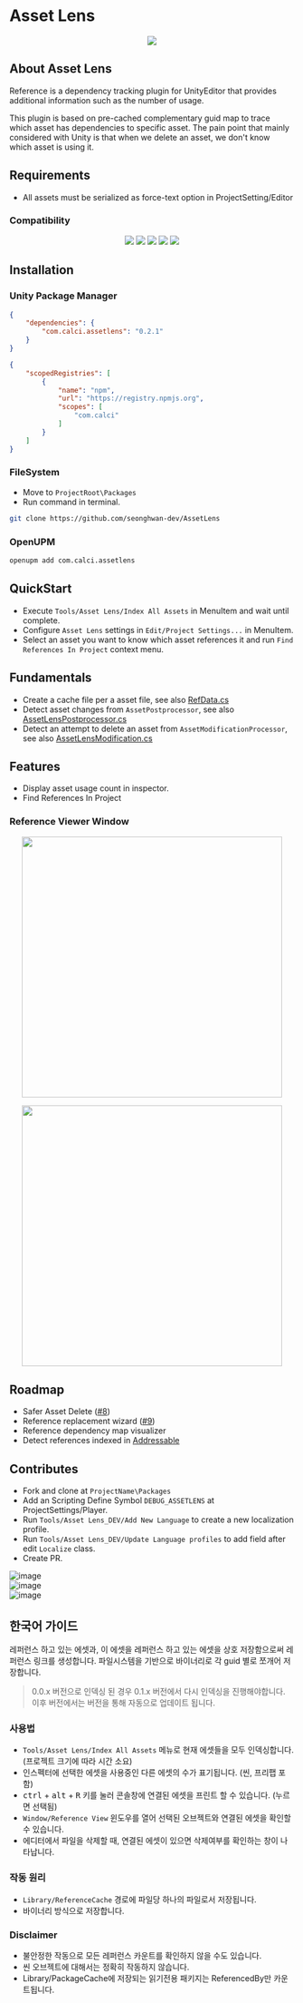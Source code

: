 # Asset Lens

[<p align="center"><img src="https://discordapp.com/api/guilds/889046470655893574/widget.png?style=banner2"></p>](https://discord.gg/h9WPFRNFBY)  


## About **Asset Lens**
Reference is a dependency tracking plugin for UnityEditor that provides additional information such as the number of usage.

This plugin is based on pre-cached complementary guid map to trace which asset has dependencies to specific asset. 
The pain point that mainly considered with Unity is that when we delete an asset, we don't know which asset is using it. 

## Requirements
- All assets must be serialized as force-text option in ProjectSetting/Editor

### Compatibility
<p align="center">
<img src="https://img.shields.io/badge/unity-2019.4f_LTS-brightgreen.svg?style=flat-square&logo=unity">
<img src="https://img.shields.io/badge/unity-2020.3f_LTS-brightgreen.svg?style=flat-square&logo=unity">
<img src="https://img.shields.io/badge/unity-2021.1f_LTS-brightgreen.svg?style=flat-square&logo=unity">
<img src="https://img.shields.io/badge/unity-2021.2b_LTS-brightgreen.svg?style=flat-square&logo=unity">
<img src="https://img.shields.io/badge/unity-2022.1a_LTS-brightgreen.svg?style=flat-square&logo=unity">
</p>

## Installation
### Unity Package Manager
```json
{
    "dependencies": {
        "com.calci.assetlens": "0.2.1"
    }
}
```

```json
{
    "scopedRegistries": [
        {
            "name": "npm",
            "url": "https://registry.npmjs.org",
            "scopes": [
                "com.calci"
            ]
        }
    ]
}
```

### FileSystem
- Move to `ProjectRoot\Packages`  
- Run command in terminal.  
```bash
git clone https://github.com/seonghwan-dev/AssetLens
```  

### OpenUPM
```bash
openupm add com.calci.assetlens
```

## QuickStart
- Execute `Tools/Asset Lens/Index All Assets` in MenuItem and wait until complete.  
- Configure `Asset Lens` settings in `Edit/Project Settings...` in MenuItem.
- Select an asset you want to know which asset references it and run `Find References In Project` context menu.

## Fundamentals
- Create a cache file per a asset file, see also [RefData.cs](Editor/Model/RefData.cs)
- Detect asset changes from `AssetPostprocessor`, see also [AssetLensPostprocessor.cs](Editor/Callback/AssetLensPostprocessor.cs)
- Detect an attempt to delete an asset from `AssetModificationProcessor`, see also [AssetLensModification.cs](Editor/Callback/AssetLensModification.cs)

## Features
- Display asset usage count in inspector.
- Find References In Project

### Reference Viewer Window
<p align="center">
<img src="https://user-images.githubusercontent.com/79823287/134523257-28173dc7-4fd5-406e-8ac9-56b148debedb.png" width="460">
</p>
<p align="center">
<img src="https://user-images.githubusercontent.com/79823287/134523437-166bf30b-ccdd-42ea-90ae-3084e0f013f6.png" width="460">
</p>


## Roadmap
- Safer Asset Delete ([#8](/../../issues/8))  
- Reference replacement wizard ([#9](/../../issues/9))  
- Reference dependency map visualizer  
- Detect references indexed in [Addressable](https://docs.unity3d.com/Packages/com.unity.addressables@1.19/manual/index.html)  

## Contributes
- Fork and clone at `ProjectName\Packages`
- Add an Scripting Define Symbol `DEBUG_ASSETLENS` at ProjectSettings/Player.
- Run `Tools/Asset Lens_DEV/Add New Language` to create a new localization profile.
- Run `Tools/Asset Lens_DEV/Update Language profiles` to add field after edit `Localize` class.
- Create PR.

![image](https://user-images.githubusercontent.com/79823287/131787910-1cc009e6-d483-4a87-afb0-a6ac31d3cf0d.png)  
![image](https://user-images.githubusercontent.com/79823287/131797772-078dda37-0917-4d98-abea-f09645e33a77.png)  
![image](https://user-images.githubusercontent.com/79823287/131797825-213d2927-db5a-47d0-a02d-bb87e0400b52.png)  


## 한국어 가이드
레퍼런스 하고 있는 에셋과, 이 에셋을 레퍼런스 하고 있는 에셋을 상호 저장함으로써 레퍼런스 링크를 생성합니다. 
파일시스템을 기반으로 바이너리로 각 guid 별로 쪼개어 저장합니다.  

> 0.0.x 버전으로 인덱싱 된 경우 0.1.x 버전에서 다시 인덱싱을 진행해야합니다.  
> 이후 버전에서는 버전을 통해 자동으로 업데이트 됩니다.

### 사용법
- `Tools/Asset Lens/Index All Assets` 메뉴로 현재 에셋들을 모두 인덱싱합니다. (프로젝트 크기에 따라 시간 소요)
- 인스펙터에 선택한 에셋을 사용중인 다른 에셋의 수가 표기됩니다. (씬, 프리팹 포함)
- <kbd>ctrl</kbd> + <kbd>alt</kbd> + <kbd>R</kbd> 키를 눌러 콘솔창에 연결된 에셋을 프린트 할 수 있습니다. (누르면 선택됨)
- `Window/Reference View` 윈도우를 열어 선택된 오브젝트와 연결된 에셋을 확인할 수 있습니다.
- 에디터에서 파일을 삭제할 때, 연결된 에셋이 있으면 삭제여부를 확인하는 창이 나타납니다.

### 작동 원리
- `Library/ReferenceCache` 경로에 파일당 하나의 파일로서 저장됩니다.
- 바이너리 방식으로 저장합니다.
### Disclaimer
- 불안정한 작동으로 모든 레퍼런스 카운트를 확인하지 않을 수도 있습니다.
- 씬 오브젝트에 대해서는 정확히 작동하지 않습니다.
- Library/PackageCache에 저장되는 읽기전용 패키지는 ReferencedBy만 카운트됩니다.

